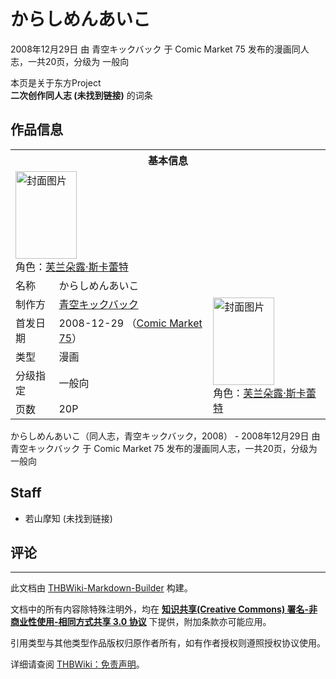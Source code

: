# からしめんあいこ

<!-- source html: G:\repos\THBWiki-Markdown-Builder\THBWikiMarkdown\Temp\main\2\2f\ns0%3A%E3%81%8B%E3%82%89%E3%81%97%E3%82%81%E3%82%93%E3%81%82%E3%81%84%E3%81%93.html -->

2008年12月29日 由 青空キックバック 于 Comic Market 75 发布的漫画同人志，一共20页，分级为 一般向

本页是关于东方Project  
 **二次创作同人志 (未找到链接)** 的词条
## 作品信息

<table><tbody><tr><th colspan="3">基本信息</th></tr><tr><td class="cover-artwork-mobile" colspan="2"><a href="./文件-からしめんあいこ封面.jpg.md" class="image" title="封面图片"><img alt="封面图片" src="https://upload.thwiki.cc/thumb/f/f7/%E3%81%8B%E3%82%89%E3%81%97%E3%82%81%E3%82%93%E3%81%82%E3%81%84%E3%81%93%E5%B0%81%E9%9D%A2.jpg/98px-%E3%81%8B%E3%82%89%E3%81%97%E3%82%81%E3%82%93%E3%81%82%E3%81%84%E3%81%93%E5%B0%81%E9%9D%A2.jpg" decoding="async" loading="lazy" width="98" height="140" srcset="https://upload.thwiki.cc/thumb/f/f7/%E3%81%8B%E3%82%89%E3%81%97%E3%82%81%E3%82%93%E3%81%82%E3%81%84%E3%81%93%E5%B0%81%E9%9D%A2.jpg/146px-%E3%81%8B%E3%82%89%E3%81%97%E3%82%81%E3%82%93%E3%81%82%E3%81%84%E3%81%93%E5%B0%81%E9%9D%A2.jpg 1.5x, https://upload.thwiki.cc/thumb/f/f7/%E3%81%8B%E3%82%89%E3%81%97%E3%82%81%E3%82%93%E3%81%82%E3%81%84%E3%81%93%E5%B0%81%E9%9D%A2.jpg/195px-%E3%81%8B%E3%82%89%E3%81%97%E3%82%81%E3%82%93%E3%81%82%E3%81%84%E3%81%93%E5%B0%81%E9%9D%A2.jpg 2x" data-file-width="268" data-file-height="384"></a><div class="cover-char">角色：<a href="./芙兰朵露·斯卡蕾特.md" title="芙兰朵露·斯卡蕾特">芙兰朵露·斯卡蕾特</a></div></td>
</tr><tr><td class="label">名称</td><td colspan="2"> からしめんあいこ </td></tr><tr><td class="label">制作方</td><td><a href="./青空キックバック.md" title="青空キックバック">青空キックバック</a></td><td class="cover-artwork" rowspan="5" style="min-width:140px;"><a href="./文件-からしめんあいこ封面.jpg.md" class="image" title="封面图片"><img alt="封面图片" src="https://upload.thwiki.cc/thumb/f/f7/%E3%81%8B%E3%82%89%E3%81%97%E3%82%81%E3%82%93%E3%81%82%E3%81%84%E3%81%93%E5%B0%81%E9%9D%A2.jpg/98px-%E3%81%8B%E3%82%89%E3%81%97%E3%82%81%E3%82%93%E3%81%82%E3%81%84%E3%81%93%E5%B0%81%E9%9D%A2.jpg" decoding="async" loading="lazy" width="98" height="140" srcset="https://upload.thwiki.cc/thumb/f/f7/%E3%81%8B%E3%82%89%E3%81%97%E3%82%81%E3%82%93%E3%81%82%E3%81%84%E3%81%93%E5%B0%81%E9%9D%A2.jpg/146px-%E3%81%8B%E3%82%89%E3%81%97%E3%82%81%E3%82%93%E3%81%82%E3%81%84%E3%81%93%E5%B0%81%E9%9D%A2.jpg 1.5x, https://upload.thwiki.cc/thumb/f/f7/%E3%81%8B%E3%82%89%E3%81%97%E3%82%81%E3%82%93%E3%81%82%E3%81%84%E3%81%93%E5%B0%81%E9%9D%A2.jpg/195px-%E3%81%8B%E3%82%89%E3%81%97%E3%82%81%E3%82%93%E3%81%82%E3%81%84%E3%81%93%E5%B0%81%E9%9D%A2.jpg 2x" data-file-width="268" data-file-height="384"></a><div class="cover-char">角色：<a href="./芙兰朵露·斯卡蕾特.md" title="芙兰朵露·斯卡蕾特">芙兰朵露·斯卡蕾特</a></div></td>
</tr><tr><td class="label">首发日期</td><td>2008-12-29&#160;（<a href="/展会作品列表?e=Comic+Market%2375">Comic Market 75</a>）</td></tr><tr><td class="label">类型</td><td>漫画</td></tr><tr><td class="label">分级指定</td><td>一般向</td></tr><tr><td class="label">页数</td><td>20P</td></tr></tbody></table>

からしめんあいこ（同人志，青空キックバック，2008） - 2008年12月29日 由 青空キックバック 于 Comic Market 75 发布的漫画同人志，一共20页，分级为 一般向
## Staff
- 若山摩知 (未找到链接)

## 评论




---

此文档由 [THBWiki-Markdown-Builder](https://github.com/Delsin-Yu/THBWiki-Markdown-Builder) 构建。

文档中的所有内容除特殊注明外，均在 [**知识共享(Creative Commons) 署名-非商业性使用-相同方式共享 3.0 协议**](https://creativecommons.org/licenses/by-sa/3.0/deed.zh-hans) 下提供，附加条款亦可能应用。

引用类型与其他类型作品版权归原作者所有，如有作者授权则遵照授权协议使用。

详细请查阅 [THBWiki：免责声明](https://thbwiki.cc/THBWiki:%E5%85%8D%E8%B4%A3%E5%A3%B0%E6%98%8E)。


